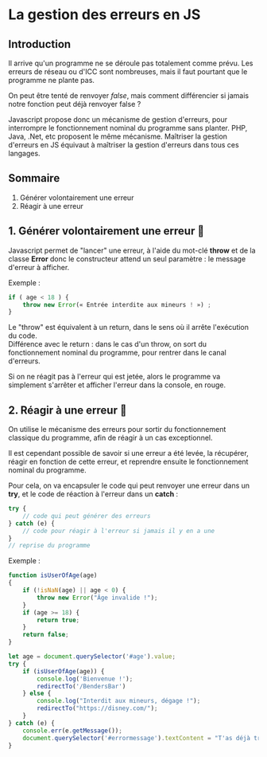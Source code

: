 # La gestion des erreurs en JS

## Introduction

Il arrive qu'un programme ne se déroule pas totalement comme prévu. Les erreurs de réseau ou d'ICC sont nombreuses, mais il faut pourtant que le programme ne plante pas.

On peut être tenté de renvoyer *false*, mais comment différencier si jamais notre fonction peut déjà renvoyer false ?

Javascript propose donc un mécanisme de gestion d'erreurs, pour interrompre le fonctionnement nominal du programme sans planter. PHP, Java, .Net, etc proposent le même mécanisme. Maîtriser la gestion d'erreurs en JS équivaut à maîtriser la gestion d'erreurs dans tous ces langages.

## Sommaire

  1. Générer volontairement une erreur
  2. Réagir à une erreur


## 1. Générer volontairement une erreur 🏫

Javascript permet de "lancer" une erreur, à l'aide du mot-clé **throw** et de la classe **Error** donc le constructeur attend un seul paramètre : le message d'erreur à afficher.

Exemple : 
```js
if ( age < 18 ) {
    throw new Error(« Entrée interdite aux mineurs ! ») ;
}
```

Le "throw" est équivalent à un return, dans le sens où il arrête l'exécution du code.  
Différence avec le return : dans le cas d'un throw, on sort du fonctionnement nominal du programme, pour rentrer dans le canal d'erreurs.

Si on ne réagit pas à l'erreur qui est jetée, alors le programme va simplement s'arrêter et afficher l'erreur dans la console, en rouge.

## 2. Réagir à une erreur 🏫

On utilise le mécanisme des erreurs pour sortir du fonctionnement classique du programme, afin de réagir à un cas exceptionnel.

Il est cependant possible de savoir si une erreur a été levée, la récupérer, réagir en fonction de cette erreur, et reprendre ensuite le fonctionnement nominal du programme.

Pour cela, on va encapsuler le code qui peut renvoyer une erreur dans un **try**, et le code de réaction à l'erreur dans un **catch** :

```js
try {
    // code qui peut générer des erreurs
} catch (e) {
    // code pour réagir à l'erreur si jamais il y en a une
}
// reprise du programme
```

Exemple :

```js
function isUserOfAge(age)
{
    if (!isNaN(age) || age < 0) {
        throw new Error("Âge invalide !");
    }
    if (age >= 18) {
        return true;
    }
    return false;
}

let age = document.querySelector('#age').value;
try {
    if (isUserOfAge(age)) {
        console.log('Bienvenue !');
        redirectTo('/BendersBar')
    } else {
        console.log("Interdit aux mineurs, dégage !");
        redirectTo("https://disney.com/");
    }
} catch (e) {
    console.err(e.getMessage());
    document.querySelector('#errormessage').textContent = "T'as déjà trop bu ? Saisis-moi un âge valide !";
}

```
